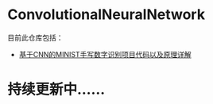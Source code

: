 # ConvolutionalNeuralNetwork
目前此仓库包括：
- [基于CNN的MINIST手写数字识别项目代码以及原理详解](https://github.com/IronmanJay/ConvolutionalNeuralNetwork/tree/master/MinistHandWrittenDigitRecognition)

# 持续更新中……
